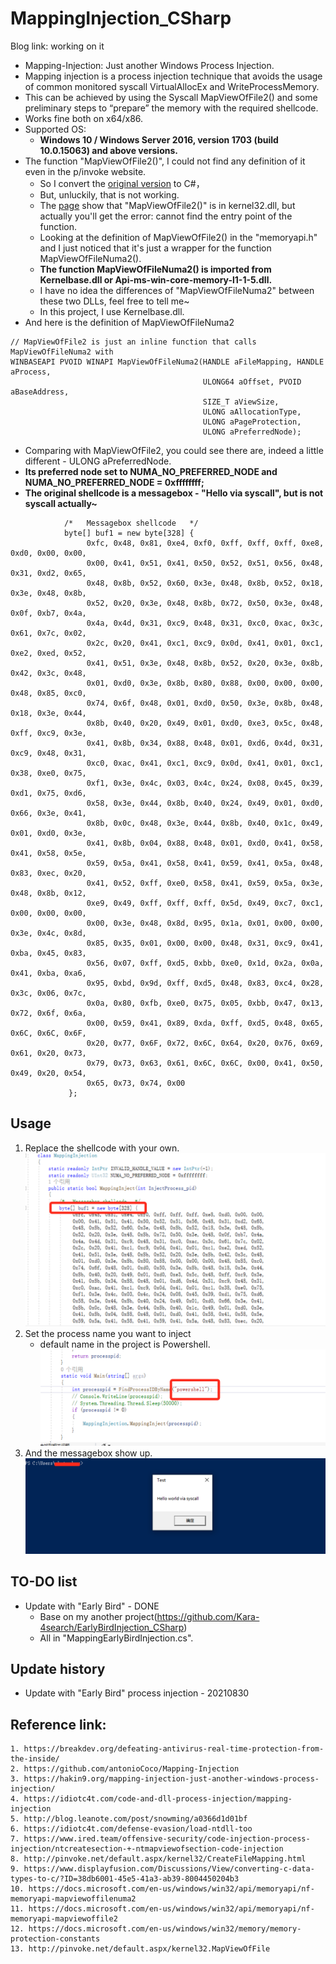 # MappingInjection_CSharp

Blog link: working on it

- Mapping-Injection: Just another Windows Process Injection.
- Mapping injection is a process injection technique that avoids the usage of common monitored syscall VirtualAllocEx and WriteProcessMemory.
- This can be achieved by using the Syscall MapViewOfFile2() and some preliminary steps to “prepare” the memory with the required shellcode.
- Works fine both on x64/x86.
- Supported OS: 
	* **Windows 10 / Windows Server 2016, version 1703 (build 10.0.15063) and above versions.**
- The function "MapViewOfFile2()", I could not find any definition of it even in the p/invoke website.
	* So I convert the [original version](https://docs.microsoft.com/en-us/windows/win32/api/memoryapi/nf-memoryapi-mapviewoffile2) to C#，
	* But, unluckily, that is not working.
	* The [page](https://docs.microsoft.com/en-us/windows/win32/api/memoryapi/nf-memoryapi-mapviewoffile2) show that "MapViewOfFile2()" is in kernel32.dll, but actually you'll get the error: cannot find the entry point of the function.
	* Looking at the definition of MapViewOfFile2() in the "memoryapi.h"  and I just noticed that it's just a wrapper for the function MapViewOfFileNuma2().
	* **The function MapViewOfFileNuma2() is imported from Kernelbase.dll or Api-ms-win-core-memory-l1-1-5.dll.**
	* I have no idea the differences of "MapViewOfFileNuma2" between these two DLLs, feel free to tell me~
	* In this project, I use Kernelbase.dll.
- And here is the definition of MapViewOfFileNuma2
```
// MapViewOfFile2 is just an inline function that calls MapViewOfFileNuma2 with
WINBASEAPI PVOID WINAPI MapViewOfFileNuma2(HANDLE aFileMapping, HANDLE aProcess,
                                           ULONG64 aOffset, PVOID aBaseAddress,
                                           SIZE_T aViewSize,
                                           ULONG aAllocationType,
                                           ULONG aPageProtection,
                                           ULONG aPreferredNode);

```
- Comparing with MapViewOfFile2, you could see there are, indeed a little different - ULONG aPreferredNode.
- **Its preferred node set to NUMA_NO_PREFERRED_NODE and NUMA_NO_PREFERRED_NODE = 0xffffffff;**
- **The original shellcode is a messagebox - "Hello via syscall", but is not syscall actually~**
```
            /*   Messagebox shellcode   */
            byte[] buf1 = new byte[328] {
                 0xfc, 0x48, 0x81, 0xe4, 0xf0, 0xff, 0xff, 0xff, 0xe8, 0xd0, 0x00, 0x00,
                 0x00, 0x41, 0x51, 0x41, 0x50, 0x52, 0x51, 0x56, 0x48, 0x31, 0xd2, 0x65,
                 0x48, 0x8b, 0x52, 0x60, 0x3e, 0x48, 0x8b, 0x52, 0x18, 0x3e, 0x48, 0x8b,
                 0x52, 0x20, 0x3e, 0x48, 0x8b, 0x72, 0x50, 0x3e, 0x48, 0x0f, 0xb7, 0x4a,
                 0x4a, 0x4d, 0x31, 0xc9, 0x48, 0x31, 0xc0, 0xac, 0x3c, 0x61, 0x7c, 0x02,
                 0x2c, 0x20, 0x41, 0xc1, 0xc9, 0x0d, 0x41, 0x01, 0xc1, 0xe2, 0xed, 0x52,
                 0x41, 0x51, 0x3e, 0x48, 0x8b, 0x52, 0x20, 0x3e, 0x8b, 0x42, 0x3c, 0x48,
                 0x01, 0xd0, 0x3e, 0x8b, 0x80, 0x88, 0x00, 0x00, 0x00, 0x48, 0x85, 0xc0,
                 0x74, 0x6f, 0x48, 0x01, 0xd0, 0x50, 0x3e, 0x8b, 0x48, 0x18, 0x3e, 0x44,
                 0x8b, 0x40, 0x20, 0x49, 0x01, 0xd0, 0xe3, 0x5c, 0x48, 0xff, 0xc9, 0x3e,
                 0x41, 0x8b, 0x34, 0x88, 0x48, 0x01, 0xd6, 0x4d, 0x31, 0xc9, 0x48, 0x31,
                 0xc0, 0xac, 0x41, 0xc1, 0xc9, 0x0d, 0x41, 0x01, 0xc1, 0x38, 0xe0, 0x75,
                 0xf1, 0x3e, 0x4c, 0x03, 0x4c, 0x24, 0x08, 0x45, 0x39, 0xd1, 0x75, 0xd6,
                 0x58, 0x3e, 0x44, 0x8b, 0x40, 0x24, 0x49, 0x01, 0xd0, 0x66, 0x3e, 0x41,
                 0x8b, 0x0c, 0x48, 0x3e, 0x44, 0x8b, 0x40, 0x1c, 0x49, 0x01, 0xd0, 0x3e,
                 0x41, 0x8b, 0x04, 0x88, 0x48, 0x01, 0xd0, 0x41, 0x58, 0x41, 0x58, 0x5e,
                 0x59, 0x5a, 0x41, 0x58, 0x41, 0x59, 0x41, 0x5a, 0x48, 0x83, 0xec, 0x20,
                 0x41, 0x52, 0xff, 0xe0, 0x58, 0x41, 0x59, 0x5a, 0x3e, 0x48, 0x8b, 0x12,
                 0xe9, 0x49, 0xff, 0xff, 0xff, 0x5d, 0x49, 0xc7, 0xc1, 0x00, 0x00, 0x00,
                 0x00, 0x3e, 0x48, 0x8d, 0x95, 0x1a, 0x01, 0x00, 0x00, 0x3e, 0x4c, 0x8d,
                 0x85, 0x35, 0x01, 0x00, 0x00, 0x48, 0x31, 0xc9, 0x41, 0xba, 0x45, 0x83,
                 0x56, 0x07, 0xff, 0xd5, 0xbb, 0xe0, 0x1d, 0x2a, 0x0a, 0x41, 0xba, 0xa6,
                 0x95, 0xbd, 0x9d, 0xff, 0xd5, 0x48, 0x83, 0xc4, 0x28, 0x3c, 0x06, 0x7c,
                 0x0a, 0x80, 0xfb, 0xe0, 0x75, 0x05, 0xbb, 0x47, 0x13, 0x72, 0x6f, 0x6a,
                 0x00, 0x59, 0x41, 0x89, 0xda, 0xff, 0xd5, 0x48, 0x65, 0x6C, 0x6C, 0x6F,
                 0x20, 0x77, 0x6F, 0x72, 0x6C, 0x64, 0x20, 0x76, 0x69, 0x61, 0x20, 0x73,
                 0x79, 0x73, 0x63, 0x61, 0x6C, 0x6C, 0x00, 0x41, 0x50, 0x49, 0x20, 0x54,
                 0x65, 0x73, 0x74, 0x00
             };
```


## Usage
1. Replace the shellcode with your own.
	![avatar](https://raw.githubusercontent.com/Kara-4search/ProjectPics/main/MappingInject_shellcode.png)
2. Set the process name you want to inject
	* default name in the project is Powershell.
	![avatar](https://raw.githubusercontent.com/Kara-4search/ProjectPics/main/MappingInject_processname.png)
3. And the messagebox show up.
	![avatar](https://raw.githubusercontent.com/Kara-4search/ProjectPics/main/MappingInject_messagebox.png)
	
## TO-DO list
- Update with "Early Bird" - DONE
	* Base on my another project(https://github.com/Kara-4search/EarlyBirdInjection_CSharp)
	* All in "MappingEarlyBirdInjection.cs".


## Update history
- Update with "Early Bird" process injection - 20210830


## Reference link:
	1. https://breakdev.org/defeating-antivirus-real-time-protection-from-the-inside/
	2. https://github.com/antonioCoco/Mapping-Injection
	3. https://hakin9.org/mapping-injection-just-another-windows-process-injection/
	4. https://idiotc4t.com/code-and-dll-process-injection/mapping-injection
	5. http://blog.leanote.com/post/snowming/a0366d1d01bf
	6. https://idiotc4t.com/defense-evasion/load-ntdll-too
	7. https://www.ired.team/offensive-security/code-injection-process-injection/ntcreatesection-+-ntmapviewofsection-code-injection
	8. http://pinvoke.net/default.aspx/kernel32/CreateFileMapping.html
	9. https://www.displayfusion.com/Discussions/View/converting-c-data-types-to-c/?ID=38db6001-45e5-41a3-ab39-8004450204b3
	10. https://docs.microsoft.com/en-us/windows/win32/api/memoryapi/nf-memoryapi-mapviewoffilenuma2
	11. https://docs.microsoft.com/en-us/windows/win32/api/memoryapi/nf-memoryapi-mapviewoffile2
	12. https://docs.microsoft.com/en-us/windows/win32/memory/memory-protection-constants
	13. http://pinvoke.net/default.aspx/kernel32.MapViewOfFile